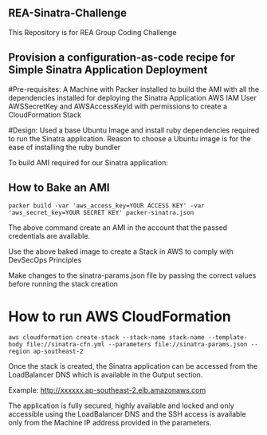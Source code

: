 ## REA-Sinatra-Challenge
This Repository is for REA Group Coding Challenge

## Provision a configuration-as-code recipe for Simple Sinatra Application Deployment

#Pre-requisites:
A Machine with Packer installed to build the AMI with all the dependencies installed for deploying the Sinatra Application
AWS IAM User AWSSecretKey and AWSAccessKeyId with permissions to create a CloudFormation Stack

#Design:
Used a base Ubuntu Image and install ruby dependencies required to run the Sinatra application. Reason to choose a Ubuntu image is for the ease of installing the ruby bundler

To build AMI required for our Sinatra application:

## How to Bake an AMI
```
packer build -var 'aws_access_key=YOUR ACCESS KEY' -var 'aws_secret_key=YOUR SECRET KEY' packer-sinatra.json
```

The above command create an AMI in the account that the passed credentials are available.

Use the above baked image to create a Stack in AWS to comply with DevSecOps Principles

Make changes to the sinatra-params.json file by passing the correct values before running the stack creation

# How to run AWS CloudFormation
```
aws cloudformation create-stack --stack-name stack-name --template-body file://sinatra-cfn.yml --parameters file://sinatra-params.json --region ap-southeast-2
```

Once the stack is created, the Sinatra application can be accessed from the LoadBalancer DNS which is available in the Output section.

Example:
http://xxxxxx.ap-southeast-2.elb.amazonaws.com

The application is fully secured, highly available and locked  and only accessible using the LoadBalancer DNS and the SSH access is available only from the Machine IP address provided in the parameters.
